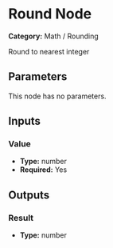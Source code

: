 
# Round Node

**Category:** Math / Rounding

Round to nearest integer

## Parameters

This node has no parameters.

## Inputs


### Value
- **Type:** number
- **Required:** Yes



## Outputs


### Result
- **Type:** number





